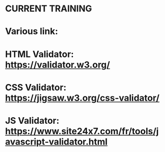 # CURRENT TRAINING

# Various link:

# HTML Validator: https://validator.w3.org/
# CSS Validator: https://jigsaw.w3.org/css-validator/
# JS Validator: https://www.site24x7.com/fr/tools/javascript-validator.html